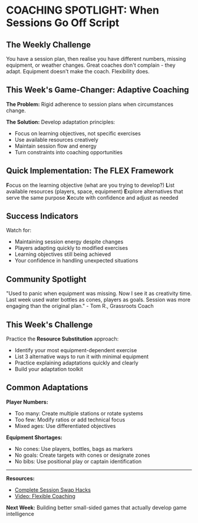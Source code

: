 # COACHING SPOTLIGHT: When Sessions Go Off Script

## The Weekly Challenge

You have a session plan, then realise you have different numbers, missing equipment, or weather changes. Great coaches don't complain - they adapt. Equipment doesn't make the coach. Flexibility does.

## This Week's Game-Changer: Adaptive Coaching

**The Problem:** Rigid adherence to session plans when circumstances change.

**The Solution:** Develop adaptation principles:
- Focus on learning objectives, not specific exercises
- Use available resources creatively  
- Maintain session flow and energy
- Turn constraints into coaching opportunities

## Quick Implementation: The FLEX Framework

**F**ocus on the learning objective (what are you trying to develop?)
**L**ist available resources (players, space, equipment)
**E**xplore alternatives that serve the same purpose
**X**ecute with confidence and adjust as needed

## Success Indicators

Watch for:
- Maintaining session energy despite changes
- Players adapting quickly to modified exercises
- Learning objectives still being achieved
- Your confidence in handling unexpected situations

## Community Spotlight

"Used to panic when equipment was missing. Now I see it as creativity time. Last week used water bottles as cones, players as goals. Session was more engaging than the original plan." - Tom R., Grassroots Coach

## This Week's Challenge

Practice the **Resource Substitution** approach:
- Identify your most equipment-dependent exercise
- List 3 alternative ways to run it with minimal equipment
- Practice explaining adaptations quickly and clearly
- Build your adaptation toolkit

## Common Adaptations

**Player Numbers:**
- Too many: Create multiple stations or rotate systems
- Too few: Modify ratios or add technical focus
- Mixed ages: Use differentiated objectives

**Equipment Shortages:**
- No cones: Use players, bottles, bags as markers
- No goals: Create targets with cones or designate zones
- No bibs: Use positional play or captain identification

---

**Resources:**
- [Complete Session Swap Hacks](www.360tft.com/adaptations)
- [Video: Flexible Coaching](www.360tft.com/videos)

**Next Week:** Building better small-sided games that actually develop game intelligence
